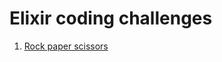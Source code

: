 # Elixir coding challenges

1. [Rock paper scissors](https://github.com/elixircnx/challenges/tree/master/rock_paper_scissors)
